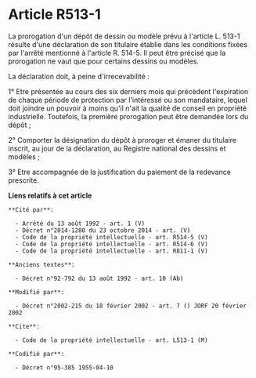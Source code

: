 # Article R513-1

La prorogation d'un dépôt de dessin ou modèle prévu à l'article L. 513-1 résulte d'une déclaration de son titulaire établie
dans les conditions fixées par l'arrêté mentionné à l'article R. 514-5. Il peut être précisé que la prorogation ne vaut que
pour certains dessins ou modèles.

La déclaration doit, à peine d'irrecevabilité :

1° Etre présentée au cours des six derniers mois qui précèdent l'expiration de chaque période de protection par l'intéressé
ou son mandataire, lequel doit joindre un pouvoir à moins qu'il n'ait la qualité de conseil en propriété industrielle.
Toutefois, la première prorogation peut être demandée lors du dépôt ;

2° Comporter la désignation du dépôt à proroger et émaner du titulaire inscrit, au jour de la déclaration, au Registre
national des dessins et modèles ;

3° Etre accompagnée de la justification du paiement de la redevance prescrite.

**Liens relatifs à cet article**

	**Cité par**:

	  - Arrêté du 13 août 1992 - art. 1 (V)
	  - Décret n°2014-1280 du 23 octobre 2014 - art. (V)
	  - Code de la propriété intellectuelle - art. R514-5 (V)
	  - Code de la propriété intellectuelle - art. R514-6 (V)
	  - Code de la propriété intellectuelle - art. R811-1 (V)

	**Anciens textes**:

	  - Décret n°92-792 du 13 août 1992 - art. 10 (Ab)

	**Modifié par**:

	  - Décret n°2002-215 du 18 février 2002 - art. 7 () JORF 20 février 2002

	**Cite**:

	  - Code de la propriété intellectuelle - art. L513-1 (M)

	**Codifié par**:

	  - Décret n°95-385 1955-04-10
